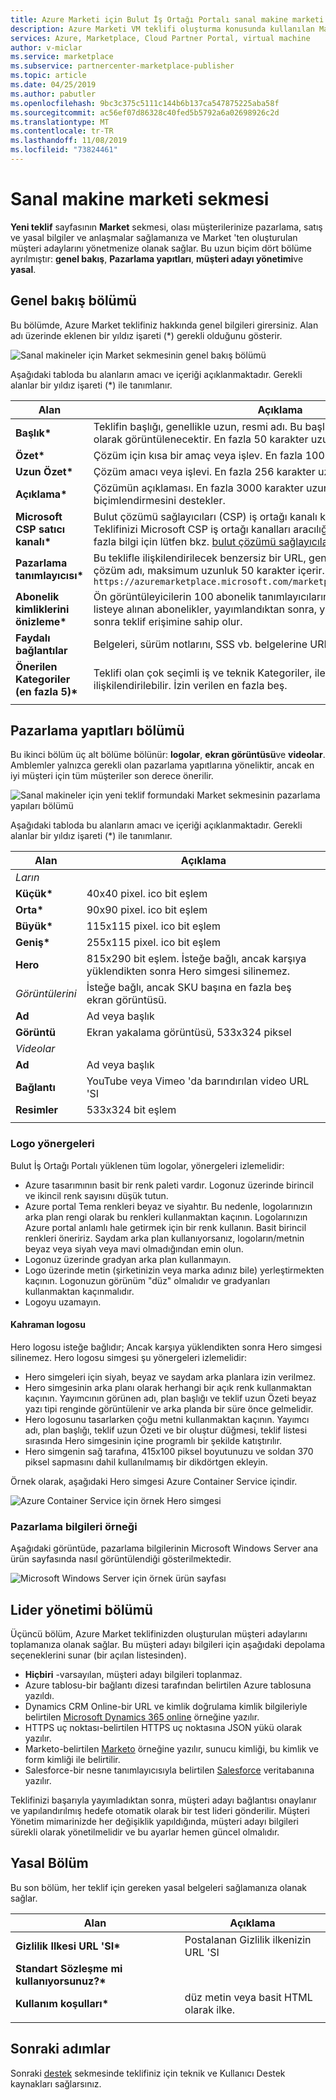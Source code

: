 ```yaml
---
title: Azure Marketi için Bulut İş Ortağı Portalı sanal makine marketi sekmesi
description: Azure Marketi VM teklifi oluşturma konusunda kullanılan Market sekmesini açıklar.
services: Azure, Marketplace, Cloud Partner Portal, virtual machine
author: v-miclar
ms.service: marketplace
ms.subservice: partnercenter-marketplace-publisher
ms.topic: article
ms.date: 04/25/2019
ms.author: pabutler
ms.openlocfilehash: 9bc3c375c5111c144b6b137ca547875225aba58f
ms.sourcegitcommit: ac56ef07d86328c40fed5b5792a6a02698926c2d
ms.translationtype: MT
ms.contentlocale: tr-TR
ms.lasthandoff: 11/08/2019
ms.locfileid: "73824461"
---
```

# <a name="virtual-machine-marketplace-tab"></a>Sanal makine marketi sekmesi

**Yeni teklif** sayfasının **Market** sekmesi, olası müşterilerinize pazarlama, satış ve yasal bilgiler ve anlaşmalar sağlamanıza ve Market 'ten oluşturulan müşteri adaylarını yönetmenize olanak sağlar. Bu uzun biçim dört bölüme ayrılmıştır: **genel bakış**, **Pazarlama yapıtları**, **müşteri adayı yönetimi**ve **yasal**.


## <a name="overview-section"></a>Genel bakış bölümü
Bu bölümde, Azure Market teklifiniz hakkında genel bilgileri girersiniz.  Alan adı üzerinde eklenen bir yıldız işareti (*) gerekli olduğunu gösterir.

![Sanal makineler için Market sekmesinin genel bakış bölümü](./media/publishvm_008.png)

Aşağıdaki tabloda bu alanların amacı ve içeriği açıklanmaktadır. Gerekli alanlar bir yıldız işareti (*) ile tanımlanır.

|  **Alan**                |     **Açıklama**                                                          |
|  ---------                |     ---------------                                                          |
| **Başlık\***                 | Teklifin başlığı, genellikle uzun, resmi adı. Bu başlık Market 'te göze çarpacak olarak görüntülenecektir.  En fazla 50 karakter uzunluğunda. |
| **Özet\***               | Çözüm için kısa bir amaç veya işlev.  En fazla 100 karakter uzunluğunda. |
| **Uzun Özet\***          | Çözüm amacı veya işlevi.  En fazla 256 karakter uzunluğunda. |
| **Açıklama\***           | Çözümün açıklaması.  En fazla 3000 karakter uzunluğunda basit HTML biçimlendirmesini destekler. |
| **Microsoft CSP satıcı kanalı\*** | Bulut çözümü sağlayıcıları (CSP) iş ortağı kanalı kabul etme artık kullanılabilir.  Teklifinizi Microsoft CSP iş ortağı kanalları aracılığıyla pazarlama hakkında daha fazla bilgi için lütfen bkz. [bulut çözümü sağlayıcıları](../../cloud-solution-providers.md) . |
| **Pazarlama tanımlayıcısı\***  | Bu teklifle ilişkilendirilecek benzersiz bir URL, genellikle kuruluşunuzun ve çözüm adı, maksimum uzunluk 50 karakter içerir.  Örneğin: <br/> `https://azuremarketplace.microsoft.com/marketplace/apps/contoso.sampleApp`  |
| **Abonelik kimliklerini önizleme\*** | Ön görüntüleyicilerin 100 abonelik tanımlayıcılarına bir tane ekleyin. Bu beyaz listeye alınan abonelikler, yayımlandıktan sonra, yayımlanmaya başladıktan sonra teklif erişimine sahip olur. |
| **Faydalı bağlantılar**          | Belgeleri, sürüm notlarını, SSS vb. belgelerine URL 'Ler ekleyin. |
| **Önerilen Kategoriler (en fazla 5)\*** | Teklifi olan çok seçimli iş ve teknik Kategoriler, ile en iyi şekilde ilişkilendirilebilir.  İzin verilen en fazla beş.  |
|  |  |


## <a name="marketing-artifacts-section"></a>Pazarlama yapıtları bölümü

Bu ikinci bölüm üç alt bölüme bölünür: **logolar**, **ekran görüntüsü**ve **videolar**. Amblemler yalnızca gerekli olan pazarlama yapıtlarına yöneliktir, ancak en iyi müşteri için tüm müşteriler son derece önerilir. 

![Sanal makineler için yeni teklif formundaki Market sekmesinin pazarlama yapıları bölümü](./media/publishvm_009.png)

Aşağıdaki tabloda bu alanların amacı ve içeriği açıklanmaktadır. Gerekli alanlar bir yıldız işareti (*) ile tanımlanır.

|  **Alan**                |     **Açıklama**                                                          |
|  ---------                |     ---------------                                                          |
| *Ların*  |  |
| **Küçük\***                 | 40x40 pixel. ico bit eşlem                                                      |
| **Orta\***                | 90x90 pixel. ico bit eşlem                                                      |
| **Büyük\***                 | 115x115 pixel. ico bit eşlem                                                   |
| **Geniş\***                  | 255x115 pixel. ico bit eşlem                                                    |
| **Hero**                  | 815x290 bit eşlem.  İsteğe bağlı, ancak karşıya yüklendikten sonra Hero simgesi silinemez. |
| *Görüntülerini*  | İsteğe bağlı, ancak SKU başına en fazla beş ekran görüntüsü. |
| **Ad**                  | Ad veya başlık <!-- TODO - max char length? none specified in UI -->                               |
| **Görüntü**                 | Ekran yakalama görüntüsü, 533x324 piksel                                         |
| *Videolar*  |  |
| **Ad**                  | Ad veya başlık  <!-- TODO - max char length? -->                              |
| **Bağlantı**                  | YouTube veya Vimeo 'da barındırılan video URL 'SI                                        |
| **Resimler**             | 533x324 bit eşlem                                                               |
|   |   |

### <a name="logo-guidelines"></a>Logo yönergeleri

<!-- TD: It seems like this section could be better located in some common area, maybe an AMP Marketing/Design section 
+1 this should all be in a common area and referenced from here to that location.-->

Bulut İş Ortağı Portalı yüklenen tüm logolar, yönergeleri izlemelidir:

*  Azure tasarımının basit bir renk paleti vardır. Logonuz üzerinde birincil ve ikincil renk sayısını düşük tutun.
*  Azure portal Tema renkleri beyaz ve siyahtır. Bu nedenle, logolarınızın arka plan rengi olarak bu renkleri kullanmaktan kaçının. Logolarınızın Azure portal anlamlı hale getirmek için bir renk kullanın. Basit birincil renkleri öneririz. Saydam arka plan kullanıyorsanız, logoların/metnin beyaz veya siyah veya mavi olmadığından emin olun.
*  Logonuz üzerinde gradyan arka plan kullanmayın.
*  Logo üzerinde metin (şirketinizin veya marka adınız bile) yerleştirmekten kaçının. Logonuzun görünüm "düz" olmalıdır ve gradyanları kullanmaktan kaçınmalıdır.
*  Logoyu uzamayın.

#### <a name="hero-logo"></a>Kahraman logosu

Hero logosu isteğe bağlıdır; Ancak karşıya yüklendikten sonra Hero simgesi silinemez.  Hero logosu simgesi şu yönergeleri izlemelidir:

*  Hero simgeleri için siyah, beyaz ve saydam arka planlara izin verilmez.
*  Hero simgesinin arka planı olarak herhangi bir açık renk kullanmaktan kaçının.  Yayımcının görünen adı, plan başlığı ve teklif uzun Özeti beyaz yazı tipi renginde görüntülenir ve arka planda bir süre önce gelmelidir.
*  Hero logosunu tasarlarken çoğu metni kullanmaktan kaçının.  Yayımcı adı, plan başlığı, teklif uzun Özeti ve bir oluştur düğmesi, teklif listesi sırasında Hero simgesinin içine programlı bir şekilde katıştırılır. 
* Hero simgenin sağ tarafına, 415x100 piksel boyutunuzu ve soldan 370 piksel sapmasını dahil kullanılmamış bir dikdörtgen ekleyin.  

Örnek olarak, aşağıdaki Hero simgesi Azure Container Service içindir.  <!-- TD: It would be nice to have the raw bitmap, e.g.before and after embedding. -->

![Azure Container Service için örnek Hero simgesi](./media/publishvm_010.png)


### <a name="marketing-information-example"></a>Pazarlama bilgileri örneği 

Aşağıdaki görüntüde, pazarlama bilgilerinin Microsoft Windows Server ana ürün sayfasında nasıl görüntülendiği gösterilmektedir.

![Microsoft Windows Server için örnek ürün sayfası](./media/publishvm_011.png)


## <a name="lead-management-section"></a>Lider yönetimi bölümü

Üçüncü bölüm, Azure Market teklifinizden oluşturulan müşteri adaylarını toplamanıza olanak sağlar. Bu müşteri adayı bilgileri için aşağıdaki depolama seçeneklerini sunar (bir açılan listesinden).

* **Hiçbiri** -varsayılan, müşteri adayı bilgileri toplanmaz.
* Azure tablosu-bir bağlantı dizesi tarafından belirtilen Azure tablosuna yazıldı.
* Dynamics CRM Online-bir URL ve kimlik doğrulama kimlik bilgileriyle belirtilen [Microsoft Dynamics 365 online](https://dynamics.microsoft.com/) örneğine yazılır.
* HTTPS uç noktası-belirtilen HTTPS uç noktasına JSON yükü olarak yazılır.
* Marketo-belirtilen [Marketo](https://www.marketo.com/) örneğine yazılır, sunucu kimliği, bu kimlik ve form kimliği ile belirtilir.
* Salesforce-bir nesne tanımlayıcısıyla belirtilen [Salesforce](https://www.salesforce.com/) veritabanına yazılır.

Teklifinizi başarıyla yayımladıktan sonra, müşteri adayı bağlantısı onaylanır ve yapılandırılmış hedefe otomatik olarak bir test lideri gönderilir. Müşteri Yönetim mimarinizde her değişiklik yapıldığında, müşteri adayı bilgileri sürekli olarak yönetilmelidir ve bu ayarlar hemen güncel olmalıdır.

<!-- TD: For more info, see [Need a topic on lead information and processing that mimics the Appendix of the VM Pub Guide]. -->

## <a name="legal-section"></a>Yasal Bölüm

Bu son bölüm, her teklif için gereken yasal belgeleri sağlamanıza olanak sağlar.  

|  **Alan**                    |     **Açıklama**                                        |
|  ---------                    |     ---------------                                        |
| **Gizlilik Ilkesi URL 'SI\***      | Postalanan Gizlilik ilkenizin URL 'SI                          |
| **Standart Sözleşme mi kullanıyorsunuz?\***  |   |
| **Kullanım koşulları\***            | düz metin veya basit HTML olarak ilke.                       |
|  |  |


## <a name="next-steps"></a>Sonraki adımlar

Sonraki [destek](./cpp-support-tab.md) sekmesinde teklifiniz için teknik ve Kullanıcı Destek kaynakları sağlarsınız.
